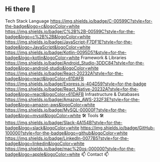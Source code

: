 ## Hi there 👋


Tech Stack
Language
https://img.shields.io/badge/C-00599C?style=for-the-badge&logo=c&logoColor=white
https://img.shields.io/badge/C%2B%2B-00599C?style=for-the-badge&logo=c%2B%2B&logoColor=white
https://img.shields.io/badge/JavaScript-F7DF1E?style=for-the-badge&logo=JavaScript&logoColor=white
https://img.shields.io/badge/Kotlin-0095D5?&style=for-the-badge&logo=kotlin&logoColor=white
Framework & Libraries
https://img.shields.io/badge/Android_Studio-3DDC84?style=for-the-badge&logo=android-studio&logoColor=white
https://img.shields.io/badge/React-20232A?style=for-the-badge&logo=react&logoColor=61DAFB
https://img.shields.io/badge/Express.js-404D59?style=for-the-badge
https://img.shields.io/badge/React_Native-20232A?style=for-the-badge&logo=react&logoColor=61DAFB
Infrastructure & Databases
https://img.shields.io/badge/Amazon_AWS-232F3E?style=for-the-badge&logo=amazon-aws&logoColor=white
https://img.shields.io/badge/MySQL-00000F?style=for-the-badge&logo=mysql&logoColor=white
🛠 Tools 🛠
https://img.shields.io/badge/Slack-4A154B?style=for-the-badge&logo=slack&logoColor=white
https://img.shields.io/badge/GitHub-100000?style=for-the-badge&logo=github&logoColor=white
https://img.shields.io/badge/LinkedIn-0077B5?style=for-the-badge&logo=linkedin&logoColor=white
https://img.shields.io/badge/mac%20os-000000?style=for-the-badge&logo=apple&logoColor=white
📫 Contact 📫

<!--
**yihwanggeun/yihwanggeun** is a ✨ _special_ ✨ repository because its `README.md` (this file) appears on your GitHub profile.

Here are some ideas to get you started:

- 🔭 I’m currently working on ...
- 🌱 I’m currently learning ...
- 👯 I’m looking to collaborate on ...
- 🤔 I’m looking for help with ...
- 💬 Ask me about ...
- 📫 How to reach me: ...
- 😄 Pronouns: ...
- ⚡ Fun fact: ...
-->
